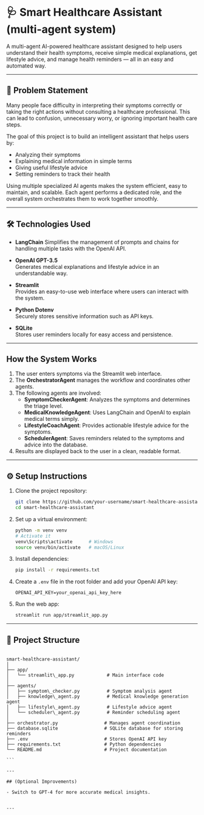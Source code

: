 
# 🩺 Smart Healthcare Assistant (multi-agent system)

A multi-agent AI-powered healthcare assistant designed to help users understand their health symptoms, receive simple medical explanations, get lifestyle advice, and manage health reminders — all in an easy and automated way.

---

## 📝 Problem Statement

Many people face difficulty in interpreting their symptoms correctly or taking the right actions without consulting a healthcare professional. This can lead to confusion, unnecessary worry, or ignoring important health care steps.  

The goal of this project is to build an intelligent assistant that helps users by:
- Analyzing their symptoms
- Explaining medical information in simple terms
- Giving useful lifestyle advice
- Setting reminders to track their health

Using multiple specialized AI agents makes the system efficient, easy to maintain, and scalable. Each agent performs a dedicated role, and the overall system orchestrates them to work together smoothly.

---

## 🛠️ Technologies Used

- **LangChain** 
  Simplifies the management of prompts and chains for handling multiple tasks with the OpenAI API.

- **OpenAI GPT-3.5**  
  Generates medical explanations and lifestyle advice in an understandable way.

- **Streamlit**  
  Provides an easy-to-use web interface where users can interact with the system.

- **Python Dotenv**  
  Securely stores sensitive information such as API keys.

- **SQLite**  
  Stores user reminders locally for easy access and persistence.

---

##  How the System Works

1. The user enters symptoms via the Streamlit web interface.
2. The **OrchestratorAgent** manages the workflow and coordinates other agents.
3. The following agents are involved:
    - **SymptomCheckerAgent**: Analyzes the symptoms and determines the triage level.
    - **MedicalKnowledgeAgent**: Uses LangChain and OpenAI to explain medical terms simply.
    - **LifestyleCoachAgent**: Provides actionable lifestyle advice for the symptoms.
    - **SchedulerAgent**: Saves reminders related to the symptoms and advice into the database.
4. Results are displayed back to the user in a clean, readable format.

---

## ⚙️ Setup Instructions

1. Clone the project repository:
    ```bash
    git clone https://github.com/your-username/smart-healthcare-assistant.git
    cd smart-healthcare-assistant
    ```

2. Set up a virtual environment:
    ```bash
    python -m venv venv
    # Activate it
    venv\Scripts\activate      # Windows
    source venv/bin/activate   # macOS/Linux
    ```

3. Install dependencies:
    ```bash
    pip install -r requirements.txt
    ```

4. Create a `.env` file in the root folder and add your OpenAI API key:
    ```
    OPENAI_API_KEY=your_openai_api_key_here
    ```

5. Run the web app:
    ```bash
    streamlit run app/streamlit_app.py
    ```

---

## 📁 Project Structure

````

smart-healthcare-assistant/
│
├── app/
│   └── streamlit\_app.py            # Main interface code
│
├── agents/
│   ├── symptom\_checker.py          # Symptom analysis agent
│   ├── knowledge\_agent.py          # Medical knowledge generation agent
│   ├── lifestyle\_agent.py          # Lifestyle advice agent
│   └── scheduler\_agent.py          # Reminder scheduling agent
│
├── orchestrator.py                 # Manages agent coordination
├── database.sqlite                 # SQLite database for storing reminders
├── .env                            # Stores OpenAI API key
├── requirements.txt                # Python dependencies
└── README.md                       # Project documentation

```

---

## (Optional Improvements)

- Switch to GPT-4 for more accurate medical insights.


---


